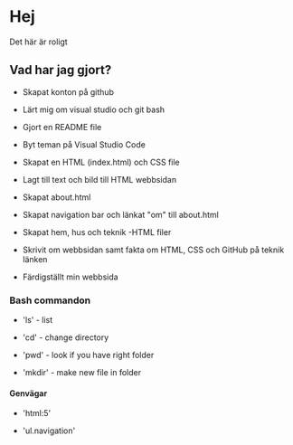 # Hej

Det här är roligt

## Vad har jag gjort?

- Skapat konton på github

- Lärt mig om visual studio och git bash

- Gjort en README file

- Byt teman på Visual Studio Code

- Skapat en HTML (index.html) och CSS file

- Lagt till text och bild till HTML webbsidan

- Skapat about.html
  
- Skapat navigation bar och länkat "om" till about.html

- Skapat hem, hus och teknik -HTML filer

- Skrivit om webbsidan samt fakta om HTML, CSS och GitHub på teknik länken

- Färdigställt min webbsida

### Bash commandon

- 'ls' - list

- 'cd' - change directory

- 'pwd' - look if you have right folder

- 'mkdir' - make new file in folder

#### Genvägar

- 'html:5' 

- 'ul.navigation'


